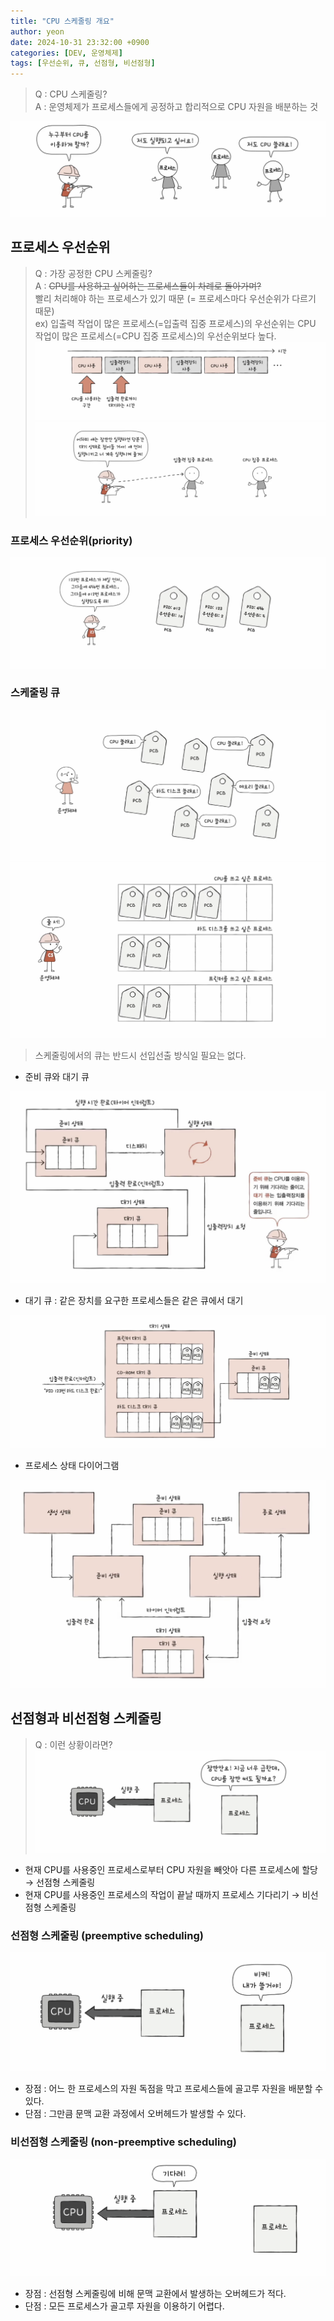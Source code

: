 ```yaml
---
title: "CPU 스케줄링 개요"
author: yeon
date: 2024-10-31 23:32:00 +0900
categories: [DEV, 운영체제]
tags: [우선순위, 큐, 선점형, 비선점형]
---
```


> Q : CPU 스케줄링?   
A : 운영체제가 프로세스들에게 공정하고 합리적으로 CPU 자원을 배분하는 것

![alt text](/assets/img/운영체제/CPU스케줄링개요/image.png)

## 프로세스 우선순위

> Q : 가장 공정한 CPU 스케줄링?   
A : ~~CPU를 사용하고 싶어하는 프로세스들이 차례로 돌아가며?~~   
빨리 처리해야 하는 프로세스가 있기 때문 (= 프로세스마다 우선순위가 다르기 때문)   
ex) 입출력 작업이 많은 프로세스(=입출력 집중 프로세스)의 우선순위는 CPU 작업이 많은 프로세스(=CPU 집중 프로세스)의 우선순위보다 높다.   
![alt text](/assets/img/운영체제/CPU스케줄링개요/image-1.png)
![alt text](/assets/img/운영체제/CPU스케줄링개요/image-2.png)

### 프로세스 우선순위(priority)

![alt text](/assets/img/운영체제/CPU스케줄링개요/image-3.png)

### 스케줄링 큐

![alt text](/assets/img/운영체제/CPU스케줄링개요/image-4.png)
![alt text](/assets/img/운영체제/CPU스케줄링개요/image-5.png)

> 스케줄링에서의 큐는 반드시 선입선출 방식일 필요는 없다.

- 준비 큐와 대기 큐

![alt text](/assets/img/운영체제/CPU스케줄링개요/image-6.png)

- 대기 큐 : 같은 장치를 요구한 프로세스들은 같은 큐에서 대기

![alt text](/assets/img/운영체제/CPU스케줄링개요/image-7.png)

- 프로세스 상태 다이어그램

![alt text](/assets/img/운영체제/CPU스케줄링개요/image-8.png)

## 선점형과 비선점형 스케줄링

> Q : 이런 상황이라면?   
![alt text](/assets/img/운영체제/CPU스케줄링개요/image-9.png)

- 현재 CPU를 사용중인 프로세스로부터 CPU 자원을 빼앗아 다른 프로세스에 할당 → 선점형 스케줄링
- 현재 CPU를 사용중인 프로세스의 작업이 끝날 때까지 프로세스 기다리기 → 비선점형 스케줄링

### 선점형 스케줄링 (preemptive scheduling)

![alt text](/assets/img/운영체제/CPU스케줄링개요/image-11.png)

- 장점 : 어느 한 프로세스의 자원 독점을 막고 프로세스들에 골고루 자원을 배분할 수 있다.
- 단점 : 그만큼 문맥 교환 과정에서 오버헤드가 발생할 수 있다.

### 비선점형 스케줄링 (non-preemptive scheduling)

![alt text](/assets/img/운영체제/CPU스케줄링개요/image-10.png)

- 장점 : 선점형 스케줄링에 비해 문맥 교환에서 발생하는 오버헤드가 적다.
- 단점 : 모든 프로세스가 골고루 자원을 이용하기 어렵다.
